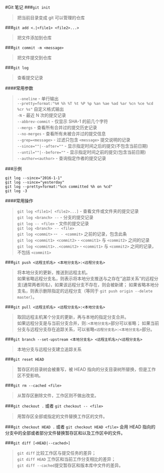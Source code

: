 #Git 笔记
###`git init`
>把当前目录变成 git 可以管理的仓库

###`git add <.|<file1> <file2>...>`
>把文件添加到仓库

###`git commit -m <message>`
>把文件提交到仓库

###`git log`
>查看提交记录

####常用参数
>`--oneline` - 单行输出  
`--pretty=format:"%H %h %T %t %P %p %an %ae %ad %ar %cn %ce %cd %cr %s"` 自定义格式输出  
`-N` - 最近 N 次的提交记录  
`--abbrev-commit` - 仅显示 SHA-1 的前几个字符  
`--mergs` - 查看所有合并过的提交历史记录  
`--no-merges` - 查看所有未被合并过的提交信息  
`--grep=<message>` - 过滤只包含 `<message>` 提交说明的记录  
`--since=""|--after=""` - 显示指定时间之后的提交(不包含当前日期)  
`--until=""|--before=""` - 显示指定时间之前的提交(包含当前日期)  
`--author=<author>` - 查询指定作者的提交记录

###示例
```
git log --since="2016-1-1"
git log --since="yesterday"
git log --pretty=format:"%cn committed %h on %cd"
git log -3
```  


####常用操作
>`git log <file1>[ <file2>...]` - 查看文件或文件夹的提交记录  
`git log <branch> --` - 分支的提交记录  
`git log -- <file>` - 文件的提交记录  
`git log <branch> -- <file>`  
`git log <commit>` -- ` - <commit>` 之前的记录，包含此条  
`git log <commit1> <commit2>` - `<commit1>` 与 `<commit2>` 之间的记录  
`git log <commit1>..<commit2>` - `<commit1>` 与 `<commit2>` 之间的记录，不包括 `<commit1>`

###`git push <远程主机名> <本地分支名>:<远程分支名>`
>将本地分支的更新，推送到远程主机。  
如果省略远程分支名，则表示将本地分支推送与之存在”追踪关系”的远程分支(通常两者同名)，如果该远程分支不存在，则会被新建；
如果省略本地分支名，则表示删除指定的远程分支（等同于 `git push origin --delete master`）。

###`git pull <远程主机名> <远程分支名>:<本地分支名>`
>取回远程主机某个分支的更新，再与本地的指定分支合并。  
如果远程分支是与当前分支合并，则`:<本地分支名>`部分可以省略；
如果当前分支与远程分支存在追踪关系，可以省略`<远程分支名>:<本地分支名>`部分。

###`git branch --set-upstream <本地分支名> <远程主机名>/<远程分支名>`
>本地分支与远程分支建立追踪关系

###`git reset HEAD`
>暂存区的目录树会被重写，被 HEAD 指向的分支目录树所替换，但是工作区不受影响。

###`git rm --cached <file>`
>从暂存区删除文件，工作区则不做出改变。

###`git checkout .` 或者 `git checkout -- <file>`
>用暂存区全部或指定的文件替换工作区的文件。

###`git checkout HEAD .` 或者 `git checkout HEAD <file>`
会用 HEAD 指向的分支中的全部或者部分文件替换暂存区和以及工作区中的文件。

###`git diff [<HEAD|--cached>]`
>`git diff` 比较工作区与提交任务的差异；  
`git diff HEAD` 工作区和当前工作分支相比的差异；  
`git diff --cached`提交暂存区和版本库中文件的差异。
